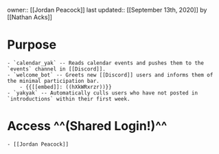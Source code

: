 owner:: [[Jordan Peacock]]
last updated:: [[September 13th, 2020]] by [[Nathan Acks]]
# Purpose
    - `calendar_yak` -- Reads calendar events and pushes them to the `events` channel in [[Discord]].
    - `welcome_bot` -- Greets new [[Discord]] users and informs them of the minimal participation bar.
        - {{[[embed]]: ((hXkWRxrzr))}}
    - `yakyak` -- Automatically culls users who have not posted in `introductions` within their first week.
# Access ^^(Shared Login!)^^
    - [[Jordan Peacock]]
